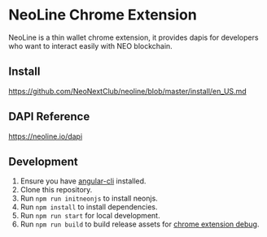 # NeoLine Chrome Extension

NeoLine is a thin wallet chrome extension, it provides dapis for developers who want to interact easily with NEO blockchain.

## Install

https://github.com/NeoNextClub/neoline/blob/master/install/en_US.md

## DAPI Reference

https://neoline.io/dapi

## Development

1. Ensure you have [angular-cli](https://angular.io/cli) installed.
2. Clone this repository.
3. Run `npm run initneonjs` to install neonjs.
4. Run `npm install` to install dependencies.
5. Run `npm run start` for local development.
6. Run `npm run build` to build release assets for [chrome extension debug](https://developer.chrome.com/extensions/tut_debugging).
